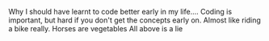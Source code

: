 Why I should have learnt to code better early in my life....
Coding is important, but hard if you don't get the concepts early on. Almost like riding a bike really.
Horses are vegetables
All above is a lie

